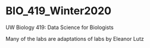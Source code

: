 # BIO_419_Winter2020
UW Biology 419: Data Science for Biologists

Many of the labs are adaptations of labs by Eleanor Lutz
